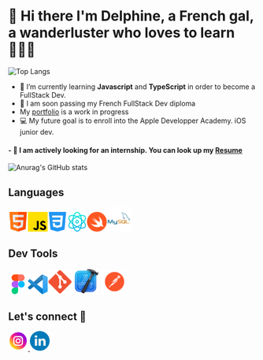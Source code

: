 # 👋 Hi there I'm Delphine, a French gal, a wanderluster who loves to learn 👩🏾‍💻

![Top Langs](https://github-readme-stats.vercel.app/api/top-langs/?username=delphine2669&layout=compact)

- 🌱 I’m currently learning **Javascript** and **TypeScript** in order to become a FullStack Dev.
- 🔭 I am soon passing my French FullStack Dev diploma
- My <a href="https://portfolio.delphine-t-2669.com">portfolio</a> is a work in progress
- 💻 My future goal is to enroll into the Apple Developper Academy. iOS junior dev.

#### - 🚨 I am actively looking for an internship. You can look up my <a href="https://portfolio.delphine-t-2669.com/resume">Resume</a>

![Anurag's GitHub stats](https://github-readme-stats.vercel.app/api?username=delphine2669&show_icons=true&theme=synthwave)

## Languages

<img src="html.png" width="40px" alt="logo html5"><img src="JS.png" width="40px" alt="logo html5"><img src="css.png" width="40px" alt="logo cdd"><img src="react.png" width="40px" alt="logo react"><img src="swift.png" width="40px" alt="logo swift"><img src="mysql.png" width="50px" alt="logo mysql">

## Dev Tools

<img src="figma.png" width="40px" alt="logo figma"><img src="vscode.png" width="40px" alt="logo vscode"><img src="git.png" width="50px" alt="logo git">
<img src="xcode.png" width="50px" alt="logo xcode">
<img src="postman.png" width="50px" alt="logo xcode">

## Let's connect 🤝

<a href="https://www.instagram.com/delphine.thevenet/">
<img src="imagecopy.png" alt="logo instagram">
</a>
<a href="https://www.linkedin.com/in/d-thevenet/">
<img src="linkedin.png" alt="logo linkedin" width="40px"></a>
